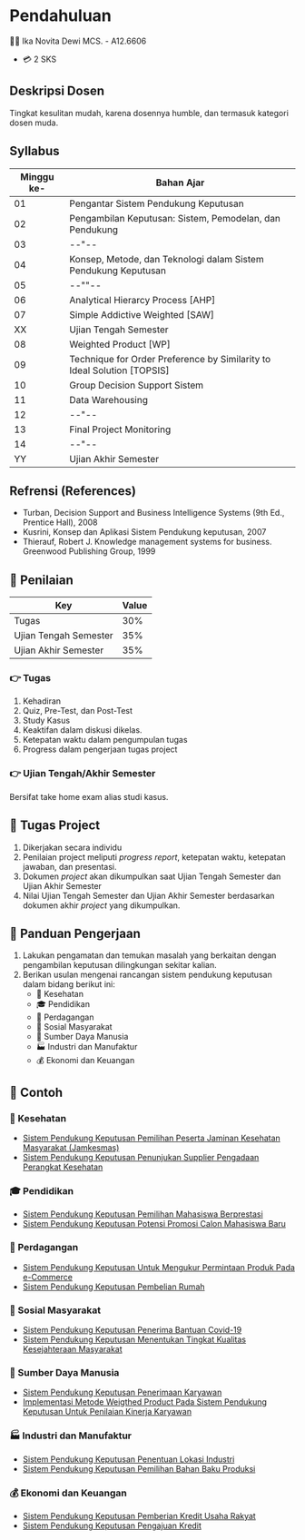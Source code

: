 # Pendahuluan

👩‍🏫 Ika Novita Dewi MCS. - A12.6606

- 💳 2 SKS

## Deskripsi Dosen

Tingkat kesulitan mudah, karena dosennya humble, dan termasuk kategori dosen muda.

## Syllabus

| Minggu ke- | Bahan Ajar                                                              |
| ---------- | ----------------------------------------------------------------------- |
| 01         | Pengantar Sistem Pendukung Keputusan                                    |
| 02         | Pengambilan Keputusan: Sistem, Pemodelan, dan Pendukung                 |
| 03         | --"--                                                                   |
| 04         | Konsep, Metode, dan Teknologi dalam Sistem Pendukung Keputusan          |
| 05         | --""--                                                                  |
| 06         | Analytical Hierarcy Process [AHP]                                       |
| 07         | Simple Addictive Weighted [SAW]                                         |
| XX         | Ujian Tengah Semester                                                   |
| 08         | Weighted Product [WP]                                                   |
| 09         | Technique for Order Preference by Similarity to Ideal Solution [TOPSIS] |
| 10         | Group Decision Support Sistem                                           |
| 11         | Data Warehousing                                                        |
| 12         | --"--                                                                   |
| 13         | Final Project Monitoring                                                |
| 14         | --"--                                                                   |
| YY         | Ujian Akhir Semester                                                    |

## Refrensi (References)

- Turban, Decision Support and Business Intelligence Systems (9th Ed., Prentice Hall), 2008
- Kusrini, Konsep dan Aplikasi Sistem Pendukung keputusan, 2007
- Thierauf, Robert J. Knowledge management systems for business. Greenwood Publishing Group, 1999

## 💯 Penilaian

| Key                   | Value |
| --------------------- | ----- |
| Tugas                 | 30%   |
| Ujian Tengah Semester | 35%   |
| Ujian Akhir Semester  | 35%   |

### 👉 Tugas

1. Kehadiran
2. Quiz, Pre-Test, dan Post-Test
3. Study Kasus
4. Keaktifan dalam diskusi dikelas.
5. Ketepatan waktu dalam pengumpulan tugas
6. Progress dalam pengerjaan tugas project

### 👉 Ujian Tengah/Akhir Semester

Bersifat take home exam alias studi kasus.

## 📝 Tugas Project

1. Dikerjakan secara individu
2. Penilaian project meliputi _progress report_, ketepatan waktu, ketepatan jawaban, dan presentasi.
3. Dokumen _project_ akan dikumpulkan saat Ujian Tengah Semester dan Ujian Akhir Semester
4. Nilai Ujian Tengah Semester dan Ujian Akhir Semester berdasarkan dokumen akhir _project_ yang dikumpulkan.

## 📘 Panduan Pengerjaan

1. Lakukan pengamatan dan temukan masalah yang berkaitan dengan pengambilan keputusan dilingkungan sekitar kalian.
2. Berikan usulan mengenai rancangan sistem pendukung keputusan dalam bidang berikut ini:
   - 💊 Kesehatan
   - 🎓 Pendidikan
   - 🧮 Perdagangan
   - 👥 Sosial Masyarakat
   - 🧑 Sumber Daya Manusia
   - 🏭 Industri dan Manufaktur
   - 💰 Ekonomi dan Keuangan

## 📃 Contoh

### 💊 Kesehatan

- [Sistem Pendukung Keputusan Pemilihan Peserta Jaminan Kesehatan Masyarakat (Jamkesmas)](https://ejurnal.stmik-budidarma.ac.id/index.php/komik/article/view/5759)
- [Sistem Pendukung Keputusan Penunjukan Supplier Pengadaan Perangkat Kesehatan](http://jurnal.stmik-amik-riau.ac.id/index.php/satin/article/view/618/297Pendidikan)

### 🎓 Pendidikan

- [Sistem Pendukung Keputusan Pemilihan Mahasiswa Berprestasi](https://journal.trunojoyo.ac.id/edutic/article/view/5354)
- [Sistem Pendukung Keputusan Potensi Promosi Calon Mahasiswa Baru](https://journal.universitasbumigora.ac.id/index.php/matrik/article/view/1049)

### 🧮 Perdagangan

- [Sistem Pendukung Keputusan Untuk Mengukur Permintaan Produk Pada e-Commerce](http://ejurnal.unmerpas.ac.id/index.php/informatika/article/view/404)
- [Sistem Pendukung Keputusan Pembelian Rumah](https://ejurnal.teknokrat.ac.id/index.php/teknoinfo/article/view/238)

### 👥 Sosial Masyarakat

- [Sistem Pendukung Keputusan Penerima Bantuan Covid-19](http://jurnal.ubl.ac.id/index.php/explore/article/view/1563)
- [Sistem Pendukung Keputusan Menentukan Tingkat Kualitas Kesejahteraan Masyarakat](https://teknosi.fti.unand.ac.id/index.php/teknosi/article/view/79)

### 🧑 Sumber Daya Manusia

- [Sistem Pendukung Keputusan Penerimaan Karyawan](https://e-journal.upp.ac.id/index.php/RJOCS/article/view/869)
- [Implementasi Metode Weigthed Product Pada Sistem Pendukung Keputusan Untuk Penilaian Kinerja Karyawan](https://e-journal.upr.ac.id/index.php/JTI/article/view/627)

### 🏭 Industri dan Manufaktur

- [Sistem Pendukung Keputusan Penentuan Lokasi Industri](https://jurnal.mdp.ac.id/index.php/jatisi/article/view/231)
- [Sistem Pendukung Keputusan Pemilihan Bahan Baku Produksi](http://ejournal.lppm-unbaja.ac.id/index.php/jsii/article/view/846)

### 💰 Ekonomi dan Keuangan

- [Sistem Pendukung Keputusan Pemberian Kredit Usaha Rakyat](http://ejurnal.stmik-budidarma.ac.id/index.php/jurikom/article/view/610)
- [Sistem Pendukung Keputusan Pengajuan Kredit](https://www.unisbank.ac.id/ojs/index.php/sintak/article/view/7574)
